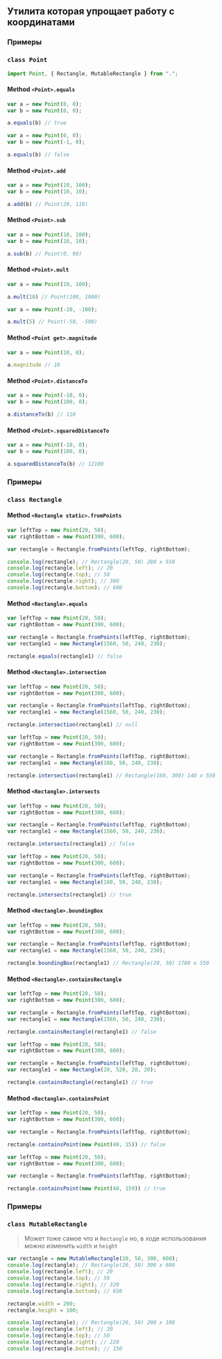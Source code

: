 ## Утилита которая упрощает работу с координатами
### Примеры
### `class Point`
```ts
import Point, { Rectangle, MutableRectangle } from ".";
```
#### Method `<Point>.equals`
```ts
var a = new Point(0, 0);
var b = new Point(0, 0);

a.equals(b) // true
```
```ts
var a = new Point(0, 0);
var b = new Point(-1, 0);

a.equals(b) // false
```
#### Method `<Point>.add`
```ts
var a = new Point(10, 100);
var b = new Point(10, 10);

a.add(b) // Point(20, 110)
```
#### Method `<Point>.sub`
```ts
var a = new Point(10, 100);
var b = new Point(10, 10);

a.sub(b) // Point(0, 90)
```
#### Method `<Point>.mult`
```ts
var a = new Point(10, 100);

a.mult(10) // Point(100, 1000)
```
```ts
var a = new Point(-10, -100);

a.mult(5) // Point(-50, -500)
```
#### Method `<Point get>.magnitude`
```ts
var a = new Point(10, 0);

a.magnitude // 10 
```
#### Method `<Point>.distanceTo`
```ts
var a = new Point(-10, 0);
var b = new Point(100, 0);

a.distanceTo(b) // 110
```
#### Method `<Point>.squaredDistanceTo`
```ts
var a = new Point(-10, 0);
var b = new Point(100, 0);

a.squaredDistanceTo(b) // 12100
```
### Примеры
### `class Rectangle`
#### Method `<Rectangle static>.fromPoints`
```ts
var leftTop = new Point(20, 50);
var rightBottom = new Point(300, 600);

var rectangle = Rectangle.fromPoints(leftTop, rightBottom);

console.log(rectangle); // Rectangle(20, 50) 280 x 550
console.log(rectangle.left); // 20
console.log(rectangle.top); // 50
console.log(rectangle.right); // 300
console.log(rectangle.bottom); // 600
```
#### Method `<Rectangle>.equals`
```ts
var leftTop = new Point(20, 50);
var rightBottom = new Point(300, 600);

var rectangle = Rectangle.fromPoints(leftTop, rightBottom);
var rectangle1 = new Rectangle(1560, 50, 240, 230);

rectangle.equals(rectangle1) // false
```
#### Method `<Rectangle>.intersection`
```ts
var leftTop = new Point(20, 50);
var rightBottom = new Point(300, 600);

var rectangle = Rectangle.fromPoints(leftTop, rightBottom);
var rectangle1 = new Rectangle(1560, 50, 240, 230);

rectangle.intersection(rectangle1) // null
```
```ts
var leftTop = new Point(20, 50);
var rightBottom = new Point(300, 600);

var rectangle = Rectangle.fromPoints(leftTop, rightBottom);
var rectangle1 = new Rectangle(160, 50, 240, 230);

rectangle.intersection(rectangle1) // Rectangle(160, 300) 140 x 550
```
#### Method `<Rectangle>.intersects`
```ts
var leftTop = new Point(20, 50);
var rightBottom = new Point(300, 600);

var rectangle = Rectangle.fromPoints(leftTop, rightBottom);
var rectangle1 = new Rectangle(1560, 50, 240, 230);

rectangle.intersects(rectangle1) // false
```
```ts
var leftTop = new Point(20, 50);
var rightBottom = new Point(300, 600);

var rectangle = Rectangle.fromPoints(leftTop, rightBottom);
var rectangle1 = new Rectangle(160, 50, 240, 230);

rectangle.intersects(rectangle1) // true
```
#### Method `<Rectangle>.boundingBox`
```ts
var leftTop = new Point(20, 50);
var rightBottom = new Point(300, 600);

var rectangle = Rectangle.fromPoints(leftTop, rightBottom);
var rectangle1 = new Rectangle(1560, 50, 240, 230);

rectangle.boundingBox(rectangle1) // Rectangle(20, 50) 1780 x 550
```
#### Method `<Rectangle>.containsRectangle`
```ts
var leftTop = new Point(20, 50);
var rightBottom = new Point(300, 600);

var rectangle = Rectangle.fromPoints(leftTop, rightBottom);
var rectangle1 = new Rectangle(1560, 50, 240, 230);

rectangle.containsRectangle(rectangle1) // false
```
```ts
var leftTop = new Point(20, 50);
var rightBottom = new Point(300, 600);

var rectangle = Rectangle.fromPoints(leftTop, rightBottom);
var rectangle1 = new Rectangle(20, 520, 20, 20);

rectangle.containsRectangle(rectangle1) // true
```
#### Method `<Rectangle>.containsPoint`
```ts
var leftTop = new Point(20, 50);
var rightBottom = new Point(300, 600);

var rectangle = Rectangle.fromPoints(leftTop, rightBottom);

rectangle.containsPoint(new Point(40, 15)) // false
```
```ts
var leftTop = new Point(20, 50);
var rightBottom = new Point(300, 600);

var rectangle = Rectangle.fromPoints(leftTop, rightBottom);

rectangle.containsPoint(new Point(40, 159)) // true
```
### Примеры
### `class MutableRectangle`
> Может тоже самое что и `Rectangle` но, в ходе использования можно изменить `width` и `height`
```ts
var rectangle = new MutableRectangle(20, 50, 300, 600);
console.log(rectangle); // Rectangle(20, 50) 300 x 600
console.log(rectangle.left); // 20
console.log(rectangle.top); // 50
console.log(rectangle.right); // 320
console.log(rectangle.bottom); // 650

rectangle.width = 200;
rectangle.height = 100;

console.log(rectangle); // Rectangle(20, 50) 200 x 100
console.log(rectangle.left); // 20
console.log(rectangle.top); // 50
console.log(rectangle.right); // 220
console.log(rectangle.bottom); // 150
```
